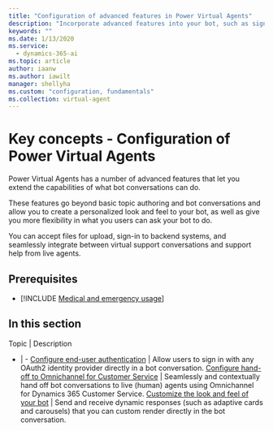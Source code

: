 ```yaml
---
title: "Configuration of advanced features in Power Virtual Agents"
description: "Incorporate advanced features into your bot, such as sign-in, live agent transfer, custom appearances, dynamic cards, and file uploads."
keywords: ""
ms.date: 1/13/2020
ms.service:
  - dynamics-365-ai
ms.topic: article
author: iaanw
ms.author: iawilt
manager: shellyha
ms.custom: "configuration, fundamentals"
ms.collection: virtual-agent
---
```


# Key concepts - Configuration of Power Virtual Agents

Power Virtual Agents has a number of advanced features that let you extend the capabilities of what bot conversations can do.

These features go beyond basic topic authoring and bot conversations and allow you to create a personalized look and feel to your bot, as well as give you more flexibility in what you users can ask your bot to do. 

You can accept files for upload, sign-in to backend systems, and seamlessly integrate between virtual support conversations and support help from live agents.


## Prerequisites

- [!INCLUDE [Medical and emergency usage](includes/pva-usage-limitations.md)]



## In this section

Topic | Description
- | -
[Configure end-user authentication](configuration-end-user-authentication.md) | Allow users to sign in with any OAuth2 identity provider directly in a bot conversation.
[Configure hand-off to Omnichannel for Customer Service](configuration-hand-off-omnichannel.md) | Seamlessly and contextually hand off bot conversations to live (human) agents using Omnichannel for Dynamics 365 Customer Service.
[Customize the look and feel of your bot](extend-custom-canvas-connect.md) | Send and receive dynamic responses (such as adaptive cards and carousels) that you can custom render directly in the bot conversation.
